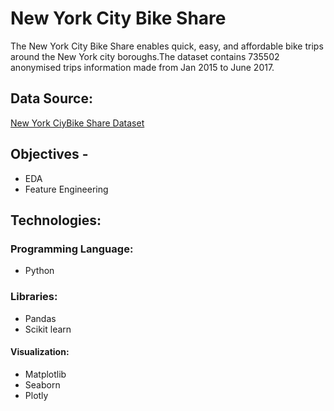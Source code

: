 # New York City Bike Share 

The New York City Bike Share enables quick, easy, and affordable bike trips around the New York city boroughs.The dataset contains 735502 anonymised trips information made from Jan 2015 to June 2017.


## Data Source:
<a href="https://www.kaggle.com/akkithetechie/new-york-city-bike-share-dataset">New York CiyBike Share Dataset</a>

## Objectives -
- EDA
- Feature Engineering

## Technologies:

### Programming Language: 
- Python

### Libraries:
- Pandas
- Scikit learn

#### Visualization: 
- Matplotlib
- Seaborn
- Plotly

